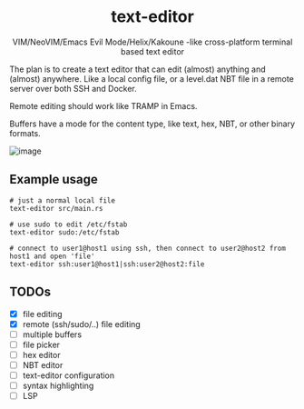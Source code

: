 <div align="center">

# text-editor

VIM/NeoVIM/Emacs Evil Mode/Helix/Kakoune -like cross-platform terminal based text editor

</div>

The plan is to create a text editor that can edit (almost) anything and (almost) anywhere.
Like a local config file, or a level.dat NBT file in a remote server over both SSH and Docker.

Remote editing should work like TRAMP in Emacs.

Buffers have a mode for the content type, like text, hex, NBT, or other binary formats.

![image](https://github.com/user-attachments/assets/76125b4c-1795-4a58-a3bd-ea58ffbc4408)

## Example usage

```
# just a normal local file
text-editor src/main.rs

# use sudo to edit /etc/fstab
text-editor sudo:/etc/fstab

# connect to user1@host1 using ssh, then connect to user2@host2 from host1 and open 'file'
text-editor ssh:user1@host1|ssh:user2@host2:file
```

## TODOs

 - [x] file editing
 - [x] remote (ssh/sudo/..) file editing
 - [ ] multiple buffers
 - [ ] file picker
 - [ ] hex editor
 - [ ] NBT editor
 - [ ] text-editor configuration
 - [ ] syntax highlighting
 - [ ] LSP
